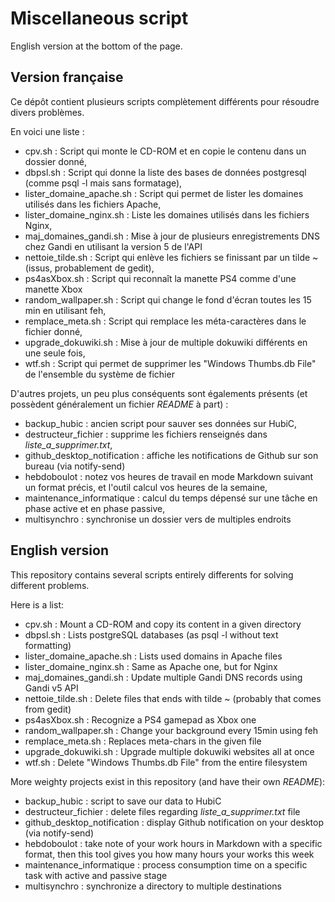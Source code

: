 # Miscellaneous script

English version at the bottom of the page.

## Version française

Ce dépôt contient plusieurs scripts complètement différents pour résoudre divers problèmes.

En voici une liste : 

  * cpv.sh : Script qui monte le CD-ROM et en copie le contenu dans un dossier donné,
  * dbpsl.sh : Script qui donne la liste des bases de données postgresql (comme psql -l mais sans formatage),
  * lister\_domaine\_apache.sh : Script qui permet de lister les domaines utilisés dans les fichiers Apache,
  * lister\_domaine\_nginx.sh : Liste les domaines utilisés dans les fichiers Nginx,
  * maj\_domaines\_gandi.sh : Mise à jour de plusieurs enregistrements DNS chez Gandi en utilisant la version 5 de l'API
  * nettoie\_tilde.sh : Script qui enlève les fichiers se finissant par un tilde ~ (issus, probablement de gedit),
  * ps4asXbox.sh : Script qui reconnaît la manette PS4 comme d'une manette Xbox
  * random\_wallpaper.sh : Script qui change le fond d'écran toutes les 15 min en utilisant feh,
  * remplace\_meta.sh : Script qui remplace les méta-caractères dans le fichier donné,
  * upgrade\_dokuwiki.sh : Mise à jour de multiple dokuwiki différents en une seule fois,
  * wtf.sh : Script qui permet de supprimer les "Windows Thumbs.db File" de l'ensemble du système de fichier

D'autres projets, un peu plus conséquents sont égalements présents (et possèdent généralement un fichier *README* à part) : 

  * backup\_hubic : ancien script pour sauver ses données sur HubiC,
  * destructeur\_fichier : supprime les fichiers renseignés dans *liste_a_supprimer.txt*,
  * github\_desktop\_notification : affiche les notifications de Github sur son bureau (via notify-send)
  * hebdoboulot : notez vos heures de travail en mode Markdown suivant un format précis, et l'outil calcul vos heures de la semaine,
  * maintenance\_informatique : calcul du temps dépensé sur une tâche en phase active et en phase passive,
  * multisynchro : synchronise un dossier vers de multiples endroits

## English version

This repository contains several scripts entirely differents for solving different problems.

Here is a list:

  * cpv.sh : Mount a CD-ROM and copy its content in a given directory
  * dbpsl.sh : Lists postgreSQL databases (as psql -l without text formatting)
  * lister\_domaine\_apache.sh : Lists used domains in Apache files
  * lister\_domaine\_nginx.sh : Same as Apache one, but for Nginx
  * maj\_domaines\_gandi.sh : Update multiple Gandi DNS records using Gandi v5 API
  * nettoie\_tilde.sh : Delete files that ends with tilde ~ (probably that comes from gedit)
  * ps4asXbox.sh : Recognize a PS4 gamepad as Xbox one
  * random\_wallpaper.sh : Change your background every 15min using feh
  * remplace\_meta.sh : Replaces meta-chars in the given file
  * upgrade\_dokuwiki.sh : Upgrade multiple dokuwiki websites all at once
  * wtf.sh : Delete "Windows Thumbs.db File" from the entire filesystem

More weighty projects exist in this repository (and have their own *README*):

  * backup\_hubic : script to save our data to HubiC
  * destructeur\_fichier : delete files regarding *liste_a_supprimer.txt* file
  * github\_desktop\_notification : display Github notification on your desktop (via notify-send)
  * hebdoboulot : take note of your work hours in Markdown with a specific format, then this tool gives you how many hours your works this week
  * maintenance\_informatique : process consumption time on a specific task with active and passive stage
  * multisynchro : synchronize a directory to multiple destinations

